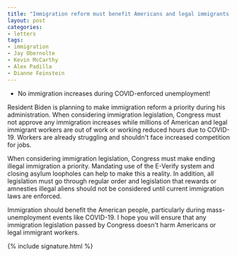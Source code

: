 ```yaml
---
title: "Immigration reform must benefit Americans and legal immigrants!"
layout: post
categories:
- letters
tags:
- immigration
- Jay Obernolte
- Kevin McCarthy
- Alex Padilla
- Dianne Feinstein
---
```


- No immigration increases during COVID-enforced unemployment!

Resident Biden is planning to make immigration reform a priority during his administration. When considering immigration legislation, Congress must not approve any immigration increases while millions of American and legal immigrant workers are out of work or working reduced hours due to COVID-19. Workers are already struggling and shouldn't face increased competition for jobs.

When considering immigration legislation, Congress must make ending illegal immigration a priority. Mandating use of the E-Verify system and closing asylum loopholes can help to make this a reality. In addition, all legislation must go through regular order and legislation that rewards or amnesties illegal aliens should not be considered until current immigration laws are enforced.

Immigration should benefit the American people, particularly during mass-unemployment events like COVID-19. I hope you will ensure that any immigration legislation passed by Congress doesn't harm Americans or legal immigrant workers.

{% include signature.html %}
